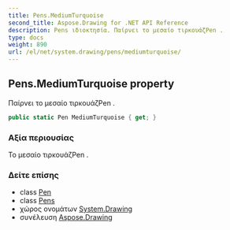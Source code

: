 ```yaml
---
title: Pens.MediumTurquoise
second_title: Aspose.Drawing for .NET API Reference
description: Pens ιδιοκτησία. Παίρνει το μεσαίο τιρκουάζPen .
type: docs
weight: 890
url: /el/net/system.drawing/pens/mediumturquoise/
---
```

## Pens.MediumTurquoise property

Παίρνει το μεσαίο τιρκουάζPen .

```csharp
public static Pen MediumTurquoise { get; }
```

### Αξία περιουσίας

Το μεσαίο τιρκουάζPen .

### Δείτε επίσης

* class [Pen](../../pen/)
* class [Pens](../)
* χώρος ονομάτων [System.Drawing](../../pens/)
* συνέλευση [Aspose.Drawing](../../../)


